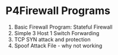 # P4Firewall Programs
1. Basic Firewall Program: Stateful Firewall
2. Simple 3 Host 1 Switch Forwarding
3. TCP SYN attack and protection
4. Spoof Attack File - why not working

